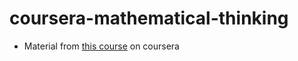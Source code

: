 # coursera-mathematical-thinking

- Material from [this course](https://www.coursera.org/learn/mathematical-thinking/lecture/8UyP0/lecture-0-welcome) on coursera


